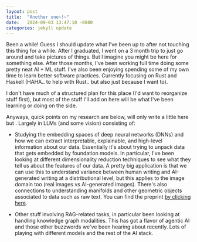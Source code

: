 ```yaml
---
layout: post
title:  "Another one~!~"
date:   2024-09-03 13:47:10 -0800
categories: jekyll update
---
```



Been a while! Guess I should update what I've been up to after not touching this thing for a while. After I graduated, I went on a 3 month trip to just go around and take pictures of things. But I imagine you might be here for something else. After those months, I've been working full time doing some pretty neat AI + ML stuff. I've also been enjoying spending some of my own time to learn better software practices. Currently focusing on Rust and Haskell (HAHA.. to help with Rust.. but also just because I want to).

I don't have much of a structured plan for this place (I'd want to reorganize stuff first), but most of the stuff I'll add on here will be what I've been learning or doing on the side.


Anyways, quick points on my research are below, will only write a little here but . Largely in LLMs (and some vision) consisting of:

- Studying the embedding spaces of deep neural networks (DNNs) and how we can extract interpretable, explainable, and high-level information about our data. Essentially it's about trying to unpack data that gets embedded by foundation models. In particular, I've been looking at different dimensionality reduction techniques to see what they tell us about the features of our data. A pretty big application is that we can use this to understand variance between human writing and AI-generated writing at a distributional level, but this applies to the image domain too (real images vs AI-generated images). There's also connections to understanding manifolds and other geometric objects associated to data such as raw text. You can find the preprint [by clicking here](https://www.arxiv.org/abs/2408.10437).

- Other stuff involving RAG-related tasks, in particular been looking at handling knowledge graph modalities. This has got a flavor of agentic AI and those other buzzwords we've been hearing about recently. Lots of playing with different models and the rest of the AI stack.